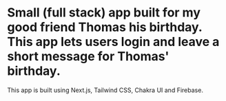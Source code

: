 # Small (full stack) app built for my good friend Thomas his birthday. This app lets users login and leave a short message for Thomas' birthday.

This app is built using Next.js, Tailwind CSS, Chakra UI and Firebase.
